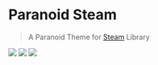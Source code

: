 # Paranoid Steam
> A Paranoid Theme for [Steam](https://store.steampowered.com) Library

![](https://i.imgur.com/6rPk9f4.png)
![](https://i.imgur.com/mmlRf1R.png)
![](https://i.imgur.com/8XDzGY9.png)

